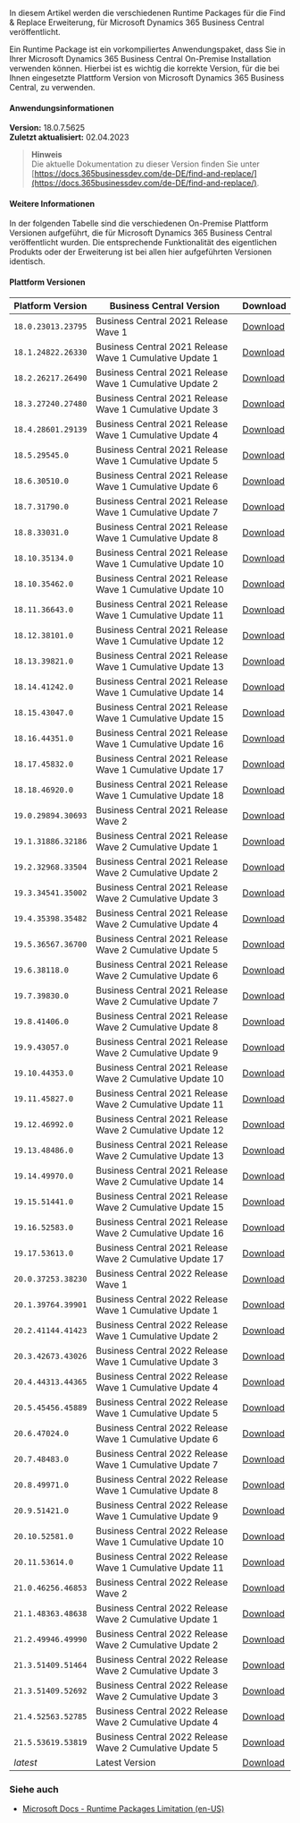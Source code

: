﻿In diesem Artikel werden die verschiedenen Runtime Packages für die Find & Replace Erweiterung, für Microsoft Dynamics 365 Business Central veröffentlicht.

Ein Runtime Package ist ein vorkompiliertes Anwendungspaket, dass Sie in Ihrer Microsoft Dynamics 365 Business Central On-Premise Installation verwenden können. Hierbei ist es wichtig die korrekte Version, für die bei Ihnen eingesetzte Plattform Version von Microsoft Dynamics 365 Business Central, zu verwenden.

#### Anwendungsinformationen
 
**Version:** 18.0.7.5625<br>**Zuletzt aktualisiert:** 02.04.2023
 
>**Hinweis**<br>Die aktuelle Dokumentation zu dieser Version finden Sie unter [https://docs.365businessdev.com/de-DE/find-and-replace/](https://docs.365businessdev.com/de-DE/find-and-replace/).
 


#### Weitere Informationen

In der folgenden Tabelle sind die verschiedenen On-Premise Plattform Versionen aufgeführt, die für Microsoft Dynamics 365 Business Central veröffentlicht wurden. Die entsprechende Funktionalität des eigentlichen Produkts oder der Erweiterung ist bei allen hier aufgeführten Versionen identisch.

#### Plattform Versionen


| Platform Version | Business Central Version | Download |
| --- | --- | --- |
| `18.0.23013.23795` | Business Central 2021 Release Wave 1  | [Download](https://365businessapi.com/api/SoftwareDownload?AppId=43382cd0-11d4-401a-a3c7-d22f954ca99b&version=18.0.23013.23795) |
| `18.1.24822.26330` | Business Central 2021 Release Wave 1 Cumulative Update 1 | [Download](https://365businessapi.com/api/SoftwareDownload?AppId=43382cd0-11d4-401a-a3c7-d22f954ca99b&version=18.1.24822.26330) |
| `18.2.26217.26490` | Business Central 2021 Release Wave 1 Cumulative Update 2 | [Download](https://365businessapi.com/api/SoftwareDownload?AppId=43382cd0-11d4-401a-a3c7-d22f954ca99b&version=18.2.26217.26490) |
| `18.3.27240.27480` | Business Central 2021 Release Wave 1 Cumulative Update 3 | [Download](https://365businessapi.com/api/SoftwareDownload?AppId=43382cd0-11d4-401a-a3c7-d22f954ca99b&version=18.3.27240.27480) |
| `18.4.28601.29139` | Business Central 2021 Release Wave 1 Cumulative Update 4 | [Download](https://365businessapi.com/api/SoftwareDownload?AppId=43382cd0-11d4-401a-a3c7-d22f954ca99b&version=18.4.28601.29139) |
| `18.5.29545.0` | Business Central 2021 Release Wave 1 Cumulative Update 5 | [Download](https://365businessapi.com/api/SoftwareDownload?AppId=43382cd0-11d4-401a-a3c7-d22f954ca99b&version=18.5.29545.0) |
| `18.6.30510.0` | Business Central 2021 Release Wave 1 Cumulative Update 6 | [Download](https://365businessapi.com/api/SoftwareDownload?AppId=43382cd0-11d4-401a-a3c7-d22f954ca99b&version=18.6.30510.0) |
| `18.7.31790.0` | Business Central 2021 Release Wave 1 Cumulative Update 7 | [Download](https://365businessapi.com/api/SoftwareDownload?AppId=43382cd0-11d4-401a-a3c7-d22f954ca99b&version=18.7.31790.0) |
| `18.8.33031.0` | Business Central 2021 Release Wave 1 Cumulative Update 8 | [Download](https://365businessapi.com/api/SoftwareDownload?AppId=43382cd0-11d4-401a-a3c7-d22f954ca99b&version=18.8.33031.0) |
| `18.10.35134.0` | Business Central 2021 Release Wave 1 Cumulative Update 10 | [Download](https://365businessapi.com/api/SoftwareDownload?AppId=43382cd0-11d4-401a-a3c7-d22f954ca99b&version=18.10.35134.0) |
| `18.10.35462.0` | Business Central 2021 Release Wave 1 Cumulative Update 10 | [Download](https://365businessapi.com/api/SoftwareDownload?AppId=43382cd0-11d4-401a-a3c7-d22f954ca99b&version=18.10.35462.0) |
| `18.11.36643.0` | Business Central 2021 Release Wave 1 Cumulative Update 11 | [Download](https://365businessapi.com/api/SoftwareDownload?AppId=43382cd0-11d4-401a-a3c7-d22f954ca99b&version=18.11.36643.0) |
| `18.12.38101.0` | Business Central 2021 Release Wave 1 Cumulative Update 12 | [Download](https://365businessapi.com/api/SoftwareDownload?AppId=43382cd0-11d4-401a-a3c7-d22f954ca99b&version=18.12.38101.0) |
| `18.13.39821.0` | Business Central 2021 Release Wave 1 Cumulative Update 13 | [Download](https://365businessapi.com/api/SoftwareDownload?AppId=43382cd0-11d4-401a-a3c7-d22f954ca99b&version=18.13.39821.0) |
| `18.14.41242.0` | Business Central 2021 Release Wave 1 Cumulative Update 14 | [Download](https://365businessapi.com/api/SoftwareDownload?AppId=43382cd0-11d4-401a-a3c7-d22f954ca99b&version=18.14.41242.0) |
| `18.15.43047.0` | Business Central 2021 Release Wave 1 Cumulative Update 15 | [Download](https://365businessapi.com/api/SoftwareDownload?AppId=43382cd0-11d4-401a-a3c7-d22f954ca99b&version=18.15.43047.0) |
| `18.16.44351.0` | Business Central 2021 Release Wave 1 Cumulative Update 16 | [Download](https://365businessapi.com/api/SoftwareDownload?AppId=43382cd0-11d4-401a-a3c7-d22f954ca99b&version=18.16.44351.0) |
| `18.17.45832.0` | Business Central 2021 Release Wave 1 Cumulative Update 17 | [Download](https://365businessapi.com/api/SoftwareDownload?AppId=43382cd0-11d4-401a-a3c7-d22f954ca99b&version=18.17.45832.0) |
| `18.18.46920.0` | Business Central 2021 Release Wave 1 Cumulative Update 18 | [Download](https://365businessapi.com/api/SoftwareDownload?AppId=43382cd0-11d4-401a-a3c7-d22f954ca99b&version=18.18.46920.0) |
| `19.0.29894.30693` | Business Central 2021 Release Wave 2  | [Download](https://365businessapi.com/api/SoftwareDownload?AppId=43382cd0-11d4-401a-a3c7-d22f954ca99b&version=19.0.29894.30693) |
| `19.1.31886.32186` | Business Central 2021 Release Wave 2 Cumulative Update 1 | [Download](https://365businessapi.com/api/SoftwareDownload?AppId=43382cd0-11d4-401a-a3c7-d22f954ca99b&version=19.1.31886.32186) |
| `19.2.32968.33504` | Business Central 2021 Release Wave 2 Cumulative Update 2 | [Download](https://365businessapi.com/api/SoftwareDownload?AppId=43382cd0-11d4-401a-a3c7-d22f954ca99b&version=19.2.32968.33504) |
| `19.3.34541.35002` | Business Central 2021 Release Wave 2 Cumulative Update 3 | [Download](https://365businessapi.com/api/SoftwareDownload?AppId=43382cd0-11d4-401a-a3c7-d22f954ca99b&version=19.3.34541.35002) |
| `19.4.35398.35482` | Business Central 2021 Release Wave 2 Cumulative Update 4 | [Download](https://365businessapi.com/api/SoftwareDownload?AppId=43382cd0-11d4-401a-a3c7-d22f954ca99b&version=19.4.35398.35482) |
| `19.5.36567.36700` | Business Central 2021 Release Wave 2 Cumulative Update 5 | [Download](https://365businessapi.com/api/SoftwareDownload?AppId=43382cd0-11d4-401a-a3c7-d22f954ca99b&version=19.5.36567.36700) |
| `19.6.38118.0` | Business Central 2021 Release Wave 2 Cumulative Update 6 | [Download](https://365businessapi.com/api/SoftwareDownload?AppId=43382cd0-11d4-401a-a3c7-d22f954ca99b&version=19.6.38118.0) |
| `19.7.39830.0` | Business Central 2021 Release Wave 2 Cumulative Update 7 | [Download](https://365businessapi.com/api/SoftwareDownload?AppId=43382cd0-11d4-401a-a3c7-d22f954ca99b&version=19.7.39830.0) |
| `19.8.41406.0` | Business Central 2021 Release Wave 2 Cumulative Update 8 | [Download](https://365businessapi.com/api/SoftwareDownload?AppId=43382cd0-11d4-401a-a3c7-d22f954ca99b&version=19.8.41406.0) |
| `19.9.43057.0` | Business Central 2021 Release Wave 2 Cumulative Update 9 | [Download](https://365businessapi.com/api/SoftwareDownload?AppId=43382cd0-11d4-401a-a3c7-d22f954ca99b&version=19.9.43057.0) |
| `19.10.44353.0` | Business Central 2021 Release Wave 2 Cumulative Update 10 | [Download](https://365businessapi.com/api/SoftwareDownload?AppId=43382cd0-11d4-401a-a3c7-d22f954ca99b&version=19.10.44353.0) |
| `19.11.45827.0` | Business Central 2021 Release Wave 2 Cumulative Update 11 | [Download](https://365businessapi.com/api/SoftwareDownload?AppId=43382cd0-11d4-401a-a3c7-d22f954ca99b&version=19.11.45827.0) |
| `19.12.46992.0` | Business Central 2021 Release Wave 2 Cumulative Update 12 | [Download](https://365businessapi.com/api/SoftwareDownload?AppId=43382cd0-11d4-401a-a3c7-d22f954ca99b&version=19.12.46992.0) |
| `19.13.48486.0` | Business Central 2021 Release Wave 2 Cumulative Update 13 | [Download](https://365businessapi.com/api/SoftwareDownload?AppId=43382cd0-11d4-401a-a3c7-d22f954ca99b&version=19.13.48486.0) |
| `19.14.49970.0` | Business Central 2021 Release Wave 2 Cumulative Update 14 | [Download](https://365businessapi.com/api/SoftwareDownload?AppId=43382cd0-11d4-401a-a3c7-d22f954ca99b&version=19.14.49970.0) |
| `19.15.51441.0` | Business Central 2021 Release Wave 2 Cumulative Update 15 | [Download](https://365businessapi.com/api/SoftwareDownload?AppId=43382cd0-11d4-401a-a3c7-d22f954ca99b&version=19.15.51441.0) |
| `19.16.52583.0` | Business Central 2021 Release Wave 2 Cumulative Update 16 | [Download](https://365businessapi.com/api/SoftwareDownload?AppId=43382cd0-11d4-401a-a3c7-d22f954ca99b&version=19.16.52583.0) |
| `19.17.53613.0` | Business Central 2021 Release Wave 2 Cumulative Update 17 | [Download](https://365businessapi.com/api/SoftwareDownload?AppId=43382cd0-11d4-401a-a3c7-d22f954ca99b&version=19.17.53613.0) |
| `20.0.37253.38230` | Business Central 2022 Release Wave 1  | [Download](https://365businessapi.com/api/SoftwareDownload?AppId=43382cd0-11d4-401a-a3c7-d22f954ca99b&version=20.0.37253.38230) |
| `20.1.39764.39901` | Business Central 2022 Release Wave 1 Cumulative Update 1 | [Download](https://365businessapi.com/api/SoftwareDownload?AppId=43382cd0-11d4-401a-a3c7-d22f954ca99b&version=20.1.39764.39901) |
| `20.2.41144.41423` | Business Central 2022 Release Wave 1 Cumulative Update 2 | [Download](https://365businessapi.com/api/SoftwareDownload?AppId=43382cd0-11d4-401a-a3c7-d22f954ca99b&version=20.2.41144.41423) |
| `20.3.42673.43026` | Business Central 2022 Release Wave 1 Cumulative Update 3 | [Download](https://365businessapi.com/api/SoftwareDownload?AppId=43382cd0-11d4-401a-a3c7-d22f954ca99b&version=20.3.42673.43026) |
| `20.4.44313.44365` | Business Central 2022 Release Wave 1 Cumulative Update 4 | [Download](https://365businessapi.com/api/SoftwareDownload?AppId=43382cd0-11d4-401a-a3c7-d22f954ca99b&version=20.4.44313.44365) |
| `20.5.45456.45889` | Business Central 2022 Release Wave 1 Cumulative Update 5 | [Download](https://365businessapi.com/api/SoftwareDownload?AppId=43382cd0-11d4-401a-a3c7-d22f954ca99b&version=20.5.45456.45889) |
| `20.6.47024.0` | Business Central 2022 Release Wave 1 Cumulative Update 6 | [Download](https://365businessapi.com/api/SoftwareDownload?AppId=43382cd0-11d4-401a-a3c7-d22f954ca99b&version=20.6.47024.0) |
| `20.7.48483.0` | Business Central 2022 Release Wave 1 Cumulative Update 7 | [Download](https://365businessapi.com/api/SoftwareDownload?AppId=43382cd0-11d4-401a-a3c7-d22f954ca99b&version=20.7.48483.0) |
| `20.8.49971.0` | Business Central 2022 Release Wave 1 Cumulative Update 8 | [Download](https://365businessapi.com/api/SoftwareDownload?AppId=43382cd0-11d4-401a-a3c7-d22f954ca99b&version=20.8.49971.0) |
| `20.9.51421.0` | Business Central 2022 Release Wave 1 Cumulative Update 9 | [Download](https://365businessapi.com/api/SoftwareDownload?AppId=43382cd0-11d4-401a-a3c7-d22f954ca99b&version=20.9.51421.0) |
| `20.10.52581.0` | Business Central 2022 Release Wave 1 Cumulative Update 10 | [Download](https://365businessapi.com/api/SoftwareDownload?AppId=43382cd0-11d4-401a-a3c7-d22f954ca99b&version=20.10.52581.0) |
| `20.11.53614.0` | Business Central 2022 Release Wave 1 Cumulative Update 11 | [Download](https://365businessapi.com/api/SoftwareDownload?AppId=43382cd0-11d4-401a-a3c7-d22f954ca99b&version=20.11.53614.0) |
| `21.0.46256.46853` | Business Central 2022 Release Wave 2  | [Download](https://365businessapi.com/api/SoftwareDownload?AppId=43382cd0-11d4-401a-a3c7-d22f954ca99b&version=21.0.46256.46853) |
| `21.1.48363.48638` | Business Central 2022 Release Wave 2 Cumulative Update 1 | [Download](https://365businessapi.com/api/SoftwareDownload?AppId=43382cd0-11d4-401a-a3c7-d22f954ca99b&version=21.1.48363.48638) |
| `21.2.49946.49990` | Business Central 2022 Release Wave 2 Cumulative Update 2 | [Download](https://365businessapi.com/api/SoftwareDownload?AppId=43382cd0-11d4-401a-a3c7-d22f954ca99b&version=21.2.49946.49990) |
| `21.3.51409.51464` | Business Central 2022 Release Wave 2 Cumulative Update 3 | [Download](https://365businessapi.com/api/SoftwareDownload?AppId=43382cd0-11d4-401a-a3c7-d22f954ca99b&version=21.3.51409.51464) |
| `21.3.51409.52692` | Business Central 2022 Release Wave 2 Cumulative Update 3 | [Download](https://365businessapi.com/api/SoftwareDownload?AppId=43382cd0-11d4-401a-a3c7-d22f954ca99b&version=21.3.51409.52692) |
| `21.4.52563.52785` | Business Central 2022 Release Wave 2 Cumulative Update 4 | [Download](https://365businessapi.com/api/SoftwareDownload?AppId=43382cd0-11d4-401a-a3c7-d22f954ca99b&version=21.4.52563.52785) |
| `21.5.53619.53819` | Business Central 2022 Release Wave 2 Cumulative Update 5 | [Download](https://365businessapi.com/api/SoftwareDownload?AppId=43382cd0-11d4-401a-a3c7-d22f954ca99b&version=21.5.53619.53819) |
| _latest_ | Latest Version | [Download](https://365businessapi.com/api/SoftwareDownload?AppId=43382cd0-11d4-401a-a3c7-d22f954ca99b) |



### Siehe auch
 - [Microsoft Docs - Runtime Packages Limitation (en-US)](https://docs.microsoft.com/en-us/dynamics365/business-central/dev-itpro/developer/devenv-creating-runtime-packages#limitations)
